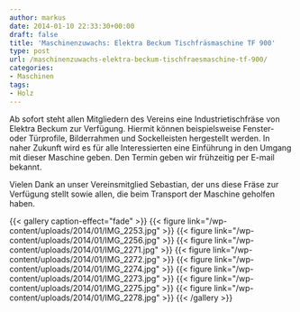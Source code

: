 ```yaml
---
author: markus
date: 2014-01-10 22:33:30+00:00
draft: false
title: 'Maschinenzuwachs: Elektra Beckum Tischfräsmaschine TF 900'
type: post
url: /maschinenzuwachs-elektra-beckum-tischfraesmaschine-tf-900/
categories:
- Maschinen
tags:
- Holz
---
```


Ab sofort steht allen Mitgliedern des Vereins eine Industrietischfräse von Elektra Beckum zur Verfügung. Hiermit können beispielsweise Fenster- oder Türprofile, Bilderrahmen und Sockelleisten hergestellt werden. <!-- more -->In naher Zukunft wird es für alle Interessierten eine Einführung in den Umgang mit dieser Maschine geben. Den Termin geben wir frühzeitig per E-mail bekannt.

Vielen Dank an unser Vereinsmitglied Sebastian, der uns diese Fräse zur Verfügung stellt sowie allen, die beim Transport der Maschine geholfen haben.


{{< gallery caption-effect="fade" >}}
  {{< figure link="/wp-content/uploads/2014/01/IMG_2253.jpg" >}}
{{< figure link="/wp-content/uploads/2014/01/IMG_2256.jpg" >}}
{{< figure link="/wp-content/uploads/2014/01/IMG_2271.jpg" >}}
{{< figure link="/wp-content/uploads/2014/01/IMG_2272.jpg" >}}
{{< figure link="/wp-content/uploads/2014/01/IMG_2274.jpg" >}}
{{< figure link="/wp-content/uploads/2014/01/IMG_2273.jpg" >}}
{{< figure link="/wp-content/uploads/2014/01/IMG_2275.jpg" >}}
{{< figure link="/wp-content/uploads/2014/01/IMG_2278.jpg" >}}
{{< /gallery >}}
